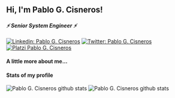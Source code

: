 <!--
### Hi there 👋

**ZioGuillo/zioguillo** is a ✨ _special_ ✨ repository because its `README.md` (this file) appears on your GitHub profile.

Here are some ideas to get you started:

- 🔭 I’m currently working on ...
- 🌱 I’m currently learning ...
- 👯 I’m looking to collaborate on ...
- 🤔 I’m looking for help with ...
- 💬 Ask me about ...
- 📫 How to reach me: ...
- 😄 Pronouns: ...
- ⚡ Fun fact: ...

-->

<h2> Hi, I'm Pablo G. Cisneros! <!-- <img src="https://media.giphy.com/media/3bc9YL28QWi3pYzi1p/giphy.gif" width="50"></h2> -->
<h4><em>⚡ Senior System Engineer ⚡</em></h4>

[![Linkedin: Pablo G. Cisneros](https://img.shields.io/badge/Pablo_Cisneros-blue?style=flat-square&logo=Linkedin&logoColor=white&link=https://www.linkedin.com/in/pablocisneros/)](https://www.linkedin.com/in/pablocisneros/)
[![Twitter: Pablo G. Cisneros](https://img.shields.io/twitter/follow/zioguillo?style=social)](https://twitter.com/zioguillo)
[![Platzi Pablo G. Cisneros](https://img.shields.io/badge/Platzi-Pablo_Cisneros-lemon?style=flat-square&logo=Platzi&logoColor=lemon&link=)](https://platzi.com/@zioguillo/)


#### A little more about me...
<!--
```python
const Gerardo_Quiñonez = {
  pronouns: "he" | "him",
  skills: ['HTML', 'CSS', 'Javascript', 'React', 'Bootstrap', 'Styled Components', 'Git', 'Scrum'],
  personals_projects: {
                        CRUD_JS: "Create, Update, and Delete Records dynamically",
                        Proyecto_citas: "Appointment manager at Local Storage",
                        AppClima: "Check the weather from an API"
                      },
  working_on: {
                Rick_Morty: "Check the characters from https://rickandmortyapi.com/"
              },

 interests: "Get knowledge every day"

}
```
-->
#### Stats of my profile
![Pablo G. Cisneros github stats](https://github-readme-stats.vercel.app/api/top-langs/?username=zioguillo&theme=radical)
![Pablo G. Cisneros github stats](https://github-readme-stats.vercel.app/api?username=zioguillo&show_icons=true&theme=radical)
